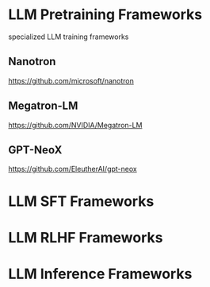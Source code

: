 # LLM Pretraining Frameworks
specialized LLM training frameworks


## Nanotron
https://github.com/microsoft/nanotron


## Megatron-LM
https://github.com/NVIDIA/Megatron-LM


## GPT-NeoX
https://github.com/EleutherAI/gpt-neox

# LLM SFT Frameworks

# LLM RLHF Frameworks

# LLM Inference Frameworks

# 
